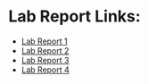 # Lab Report Links: 
 - [Lab Report 1](https://rachelli23.github.io/cse15l-lab-reports/Week-2-Lab-Report)
 - [Lab Report 2](https://rachelli23.github.io/cse15l-lab-reports/Week-4-Lab-Report-2)
 - [Lab Report 3](https://rachelli23.github.io/cse15l-lab-reports/lab-report-3-week-6)
 - [Lab Report 4](https://rachelli23.github.io/cse15l-lab-reports/lab-report-4-week-8)
